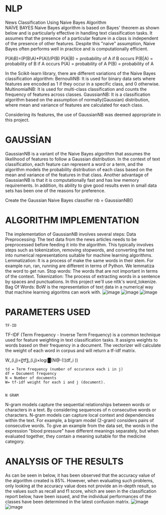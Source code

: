 # NLP
 News Classification Using Naive Bayes Algorithm  
 	NAİVE BAYES
Naive Bayes algorithm is based on Bayes' theorem as shown below and is particularly effective in handling text classification tasks. It assumes that the presence of a particular feature in a class is independent of the presence of other features. Despite this "naive" assumption, Naive Bayes often performs well in practice and is computationally efficient.

P(A\B)=(P(B\A)*P(A))/P(B) 
	P(A|B) = probability of A if B occurs
	P(B|A) = probability of B if A occurs
	P(A) = probability of A
	P(B) = probability of A

In the Scikit-learn library, there are different variations of the Naive Bayes classification algorithm:
BernoulliNB: It is used for binary data sets where features are encoded as 1 if they occur in a specific class, and 0 otherwise.
MultinomialNB: It is used for multi-class classification and counts the frequency of features across classes.
GaussianNB: It is a classification algorithm based on the assumption of normally(Gaussian) distribution, where mean and variance of features are calculated for each class.

Considering its features, the use of GaussianNB was deemed appropriate in this project.


# GAUSSİAN
GaussianNB is a variant of the Naive Bayes algorithm that assumes the likelihood of features to follow a Gaussian distribution. In the context of text classification, each feature can represent a word or a term, and the algorithm models the probability distribution of each class based on the mean and variance of the features in that class. Another advantage of GaussianNB is that it is computationally fast and has low memory requirements. In addition, its ability to give good results even in small data sets has been one of the reasons for preference.

Create the Gaussian Naive Bayes classifier
nb = GaussianNB()

# ALGORITHM IMPLEMENTATION

The implementation of GaussianNB involves several steps:
Data Preprocessing: The text data from the news articles needs to be preprocessed before feeding it into the algorithm. This typically involves steps such as tokenization, removing stopwords, and converting the text into numerical representations suitable for machine learning algorithms.
	Lemmatization: It is a process of make the same words in their stem. For example run, ran, running are different in terms of Python. We lemmatiza the word to get run.
	Stop words: The words that are not important in terms of the context.
	Tokenization: The process of extracting words in a sentence by spaces and punctuations. In this project we'll use nltk's word_tokenize.
	Bag Of Words: BoW is the representation of text data in a numerical way that machine learning algoritms can work with.
 ![image](https://github.com/ozdenozyurt/NLP/assets/112097458/c03189e7-71e9-4ead-818a-e8b4e2e0f2e0)
 ![image](https://github.com/ozdenozyurt/NLP/assets/112097458/9f1c9b6c-30bb-4861-a6e0-72e16e6fd84e)
 ![image](https://github.com/ozdenozyurt/NLP/assets/112097458/12ae3752-73d1-4451-874c-ffb04c25c146)

 # PARAMETERS USED

	TF-ID 
TF-IDF (Term Frequency - Inverse Term Frequency)  is a common technique used for feature weighting in text classification tasks. It assigns weights to words based on their frequency in a document. The vectorizer will calculate the weight of each word in corpus and will return a tf-idf matrix.

W_(i,j)=〖tf〗_(i,j)×log⁡(█(N@-)¦(df_i ))
                                                                                                                                        
	td = Term frequency (number of occurance each i in j)
	df = Document frequency
	N = Number of documents 
	W= tf-idf weight for each i and j (document).


	N GRAM
N-gram models capture the sequential relationships between words or characters in a text. By considering sequences of n consecutive words or characters.  N-gram models can capture local context and dependencies within the text. For example, a bigram model (2-gram) considers pairs of consecutive words. To give an example from the data set, the words in the expression "blood pressure" have different meanings separately, but when evaluated together, they contain a meaning suitable for the medicine category.

# ANALYSIS OF THE RESULTS
As can be seen in below, it has been observed that the accuracy value of the algorithm created is 85%. However, when evaluating such problems, only looking at the accuracy value does not provide an in-depth result, so the values such as recall and f1 score, which are seen in the classification report below, have been issued, and the individual performances of the classes have been determined in the latest confusion matrix.
![image](https://github.com/ozdenozyurt/NLP/assets/112097458/cf123d21-66c0-4dde-abde-97192cd69fc8)
![image](https://github.com/ozdenozyurt/NLP/assets/112097458/e403f8b2-c332-4586-b9e3-22ab75eedb13)






                       
                                          
                   

